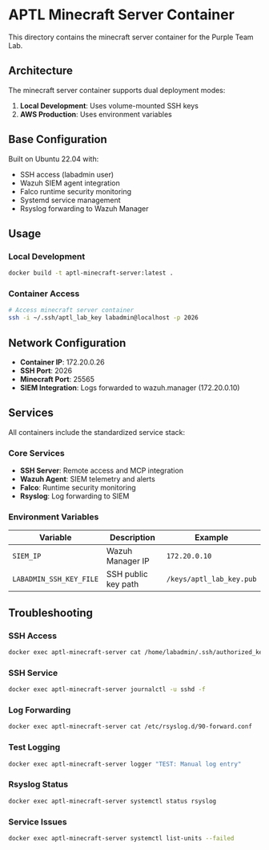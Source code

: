 # APTL Minecraft Server Container

This directory contains the minecraft server container for the Purple Team Lab.

## Architecture

The minecraft server container supports dual deployment modes:

1. **Local Development**: Uses volume-mounted SSH keys
2. **AWS Production**: Uses environment variables

## Base Configuration

Built on Ubuntu 22.04 with:

- SSH access (labadmin user)
- Wazuh SIEM agent integration
- Falco runtime security monitoring
- Systemd service management
- Rsyslog forwarding to Wazuh Manager

## Usage

### Local Development

```bash
docker build -t aptl-minecraft-server:latest .
```

### Container Access

```bash
# Access minecraft server container
ssh -i ~/.ssh/aptl_lab_key labadmin@localhost -p 2026
```

## Network Configuration

- **Container IP**: 172.20.0.26
- **SSH Port**: 2026
- **Minecraft Port**: 25565
- **SIEM Integration**: Logs forwarded to wazuh.manager (172.20.0.10)

## Services

All containers include the standardized service stack:

### Core Services

- **SSH Server**: Remote access and MCP integration
- **Wazuh Agent**: SIEM telemetry and alerts  
- **Falco**: Runtime security monitoring
- **Rsyslog**: Log forwarding to SIEM

### Environment Variables

| Variable | Description | Example |
|----------|-------------|---------|
| `SIEM_IP` | Wazuh Manager IP | `172.20.0.10` |
| `LABADMIN_SSH_KEY_FILE` | SSH public key path | `/keys/aptl_lab_key.pub` |

## Troubleshooting

### SSH Access

```bash
docker exec aptl-minecraft-server cat /home/labadmin/.ssh/authorized_keys
```

### SSH Service

```bash
docker exec aptl-minecraft-server journalctl -u sshd -f
```

### Log Forwarding

```bash
docker exec aptl-minecraft-server cat /etc/rsyslog.d/90-forward.conf
```

### Test Logging

```bash
docker exec aptl-minecraft-server logger "TEST: Manual log entry"
```

### Rsyslog Status

```bash
docker exec aptl-minecraft-server systemctl status rsyslog
```

### Service Issues

```bash
docker exec aptl-minecraft-server systemctl list-units --failed
```

